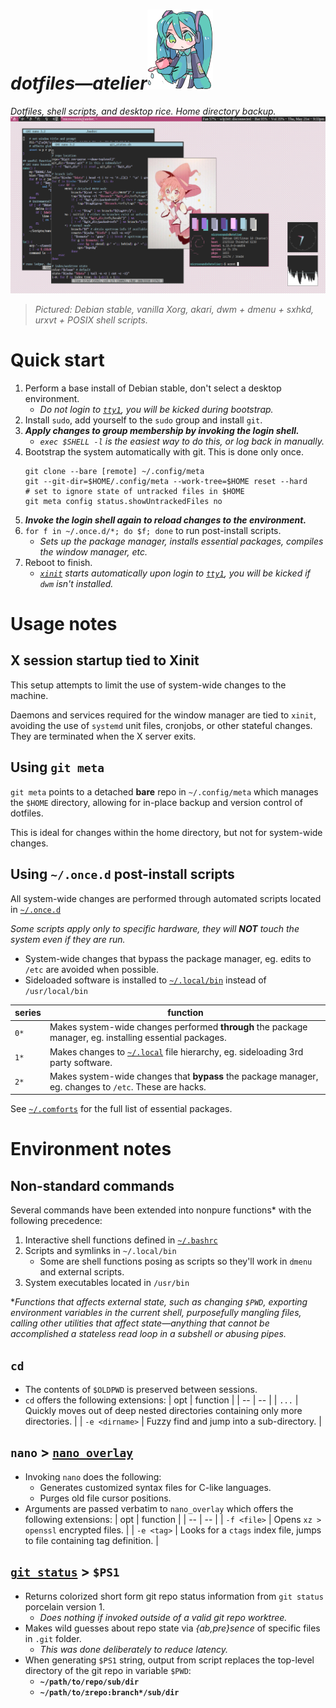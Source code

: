 # _dotfiles—atelier_![shimeji]
_Dotfiles, shell scripts, and desktop rice. Home directory backup._
![scrot]
> _Pictured: Debian stable, vanilla Xorg, akari, dwm + dmenu + sxhkd, urxvt + POSIX shell scripts._

# Quick start
1. Perform a base install of Debian stable, don't select a desktop environment.
	* _Do not login to [`tty1`](.profile), you will be kicked during bootstrap._
2. Install `sudo`, add yourself to the `sudo` group and install `git`.
3. _**Apply changes to group membership by invoking the login shell.**_
	* _`exec $SHELL -l` is the easiest way to do this, or log back in manually._
4. Bootstrap the system automatically with git. This is done only once.
	```shell
	git clone --bare [remote] ~/.config/meta
	git --git-dir=$HOME/.config/meta --work-tree=$HOME reset --hard
	# set to ignore state of untracked files in $HOME
	git meta config status.showUntrackedFiles no
	```
5. _**Invoke the login shell again to reload changes to the environment.**_
6. `for f in ~/.once.d/*; do $f; done` to run post-install scripts.
	* _Sets up the package manager, installs essential packages, compiles the window manager, etc._
7. Reboot to finish.
	* _[`xinit`](.xinitrc) starts automatically upon login to [`tty1`](.profile), you will be kicked if `dwm` isn't installed._

# Usage notes
## X session startup tied to Xinit
This setup attempts to limit the use of system-wide changes to the machine.

Daemons and services required for the window manager are tied to `xinit`, avoiding the use of `systemd` unit files, cronjobs, or other stateful changes.
They are terminated when the X server exits.

## Using `git meta`
`git meta` points to a detached **bare** repo in `~/.config/meta` which manages the `$HOME` directory, allowing for in-place backup and version control of dotfiles.

This is ideal for changes within the home directory, but not for system-wide changes.

## Using `~/.once.d` post-install scripts
All system-wide changes are performed through automated scripts located in [`~/.once.d`](.once.d)

_Some scripts apply only to specific hardware, they will **NOT** touch the system even if they are run._

* System-wide changes that bypass the package manager, eg. edits to `/etc` are avoided when possible.
* Sideloaded software is installed to [`~/.local/bin`](.local/bin) instead of `/usr/local/bin`

| series | function |
| -- | -- |
| `0*` | Makes system-wide changes performed **through** the package manager, eg. installing essential packages. |
| `1*` | Makes changes to [`~/.local`](.local) file hierarchy, eg. sideloading 3rd party software. |
| `2*` | Makes system-wide changes that **bypass** the package manager, eg. changes to `/etc`. These are hacks. |

See [`~/.comforts`](.comforts) for the full list of essential packages.

# Environment notes
## Non-standard commands
Several commands have been extended into nonpure functions* with the following precedence:
1. Interactive shell functions defined in [`~/.bashrc`](.bashrc)
2. Scripts and symlinks in `~/.local/bin`
	* Some are shell functions posing as scripts so they'll work in `dmenu` and external scripts.
3. System executables located in `/usr/bin`

*_Functions that affects external state, such as changing `$PWD`, exporting environment variables in the current shell, purposefully mangling files, calling other utilities that affect state—anything that cannot be accomplished a stateless read loop in a subshell or abusing pipes._

## `cd`
* The contents of `$OLDPWD` is preserved between sessions.
* `cd` offers the following extensions:
	| opt | function |
	| -- | -- |
	| `...` | Quickly moves out of deep nested directories containing only more directories. |
	| `-e <dirname>` | Fuzzy find and jump into a sub-directory. |


## `nano` > [`nano_overlay`](Scripts/nano_overlay.sh)
* Invoking `nano` does the following:
	* Generates customized syntax files for C-like languages.
	* Purges old file cursor positions.
* Arguments are passed verbatim to `nano_overlay` which offers the following extensions:
	| opt | function |
	| -- | -- |
	| `-f <file>` | Opens `xz > openssl` encrypted files. |
	| `-e <tag>`  | Looks for a `ctags` index file, jumps to file containing tag definition. |

## [`git_status`](Scripts/git_status.sh) > `$PS1`
* Returns colorized short form git repo status information from `git status` porcelain version 1.
	* _Does nothing if invoked outside of a valid git repo worktree._
* Makes wild guesses about repo state via _{ab,pre}sence_ of specific files in `.git` folder.
	* _This was done deliberately to reduce latency._
* When generating `$PS1` string, output from script replaces the top-level directory of the git repo in variable `$PWD`:
	* __`~/path/to/repo/sub/dir`__
	* __`~/path/to/±repo:branch*/sub/dir`__

[scrot]: https://github.com/microsounds/microsounds/raw/master/dotfiles/scrot.png
[shimeji]: https://github.com/microsounds/microsounds/raw/master/dotfiles/shimeji.png
